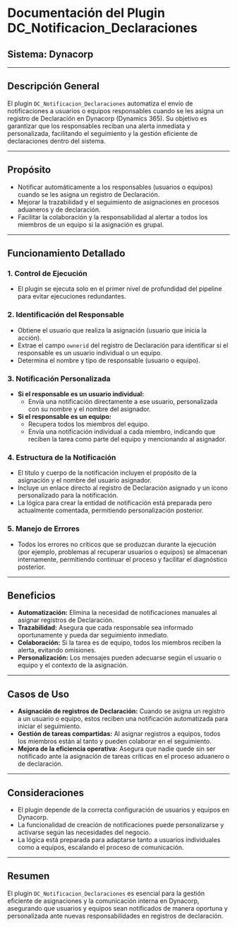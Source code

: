 # Documentación del Plugin DC_Notificacion_Declaraciones

## Sistema: Dynacorp

---

## Descripción General

El plugin `DC_Notificacion_Declaraciones` automatiza el envío de notificaciones a usuarios o equipos responsables cuando se les asigna un registro de Declaración en Dynacorp (Dynamics 365). Su objetivo es garantizar que los responsables reciban una alerta inmediata y personalizada, facilitando el seguimiento y la gestión eficiente de declaraciones dentro del sistema.

---

## Propósito

- Notificar automáticamente a los responsables (usuarios o equipos) cuando se les asigna un registro de Declaración.
- Mejorar la trazabilidad y el seguimiento de asignaciones en procesos aduaneros y de declaración.
- Facilitar la colaboración y la responsabilidad al alertar a todos los miembros de un equipo si la asignación es grupal.

---

## Funcionamiento Detallado

### 1. Control de Ejecución

- El plugin se ejecuta solo en el primer nivel de profundidad del pipeline para evitar ejecuciones redundantes.

### 2. Identificación del Responsable

- Obtiene el usuario que realiza la asignación (usuario que inicia la acción).
- Extrae el campo `ownerid` del registro de Declaración para identificar si el responsable es un usuario individual o un equipo.
- Determina el nombre y tipo de responsable (usuario o equipo).

### 3. Notificación Personalizada

- **Si el responsable es un usuario individual:**
  - Envía una notificación directamente a ese usuario, personalizada con su nombre y el nombre del asignador.
- **Si el responsable es un equipo:**
  - Recupera todos los miembros del equipo.
  - Envía una notificación individual a cada miembro, indicando que reciben la tarea como parte del equipo y mencionando al asignador.

### 4. Estructura de la Notificación

- El título y cuerpo de la notificación incluyen el propósito de la asignación y el nombre del usuario asignador.
- Incluye un enlace directo al registro de Declaración asignado y un ícono personalizado para la notificación.
- La lógica para crear la entidad de notificación está preparada pero actualmente comentada, permitiendo personalización posterior.

### 5. Manejo de Errores

- Todos los errores no críticos que se produzcan durante la ejecución (por ejemplo, problemas al recuperar usuarios o equipos) se almacenan internamente, permitiendo continuar el proceso y facilitar el diagnóstico posterior.

---

## Beneficios

- **Automatización:** Elimina la necesidad de notificaciones manuales al asignar registros de Declaración.
- **Trazabilidad:** Asegura que cada responsable sea informado oportunamente y pueda dar seguimiento inmediato.
- **Colaboración:** Si la tarea es de equipo, todos los miembros reciben la alerta, evitando omisiones.
- **Personalización:** Los mensajes pueden adecuarse según el usuario o equipo y el contexto de la asignación.

---

## Casos de Uso

- **Asignación de registros de Declaración:** Cuando se asigna un registro a un usuario o equipo, estos reciben una notificación automatizada para iniciar el seguimiento.
- **Gestión de tareas compartidas:** Al asignar registros a equipos, todos los miembros están al tanto y pueden colaborar en el seguimiento.
- **Mejora de la eficiencia operativa:** Asegura que nadie quede sin ser notificado ante la asignación de tareas críticas en el proceso aduanero o de declaración.

---

## Consideraciones

- El plugin depende de la correcta configuración de usuarios y equipos en Dynacorp.
- La funcionalidad de creación de notificaciones puede personalizarse y activarse según las necesidades del negocio.
- La lógica está preparada para adaptarse tanto a usuarios individuales como a equipos, escalando el proceso de comunicación.

---

## Resumen

El plugin `DC_Notificacion_Declaraciones` es esencial para la gestión eficiente de asignaciones y la comunicación interna en Dynacorp, asegurando que usuarios y equipos sean notificados de manera oportuna y personalizada ante nuevas responsabilidades en registros de declaración.